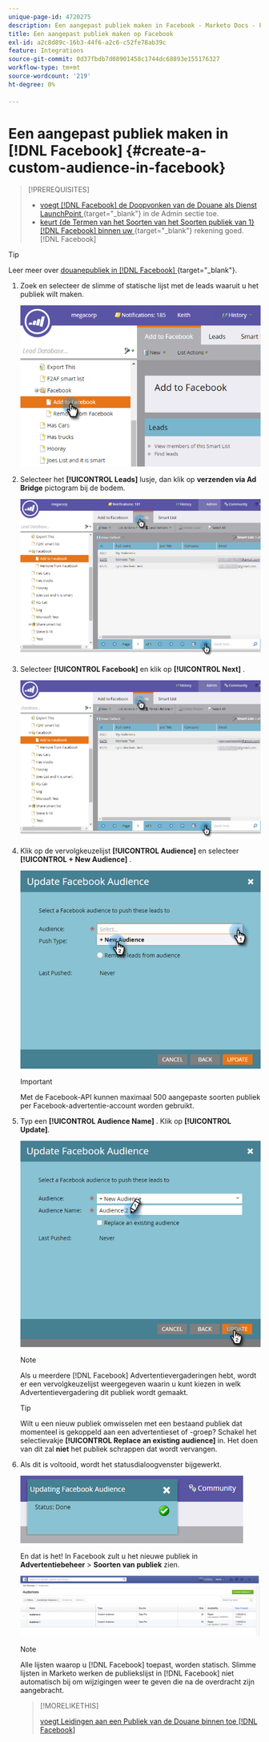 ```yaml
---
unique-page-id: 4720275
description: Een aangepast publiek maken in Facebook - Marketo Docs - Productdocumentatie
title: Een aangepast publiek maken op Facebook
exl-id: a2c8d89c-16b3-44f6-a2c6-c52fe78ab39c
feature: Integrations
source-git-commit: 0d37fbdb7d08901458c1744dc68893e155176327
workflow-type: tm+mt
source-wordcount: '219'
ht-degree: 0%

---
```


# Een aangepast publiek maken in [!DNL Facebook] {#create-a-custom-audience-in-facebook}

>[!PREREQUISITES]
>
>* [ voegt  [!DNL Facebook]  de Doopvonken van de Douane als Dienst LaunchPoint ](/help/marketo/product-docs/demand-generation/ad-network-integrations/add-facebook-custom-audiences-as-a-launchpoint-service.md){target="_blank"} in de Admin sectie toe.
>* [ keurt {de Termen van het Soorten van het Soorten publiek van 1}  [!DNL Facebook] binnen uw ](https://www.facebook.com/ads/manage/customaudiences/tos.php){target="_blank"} rekening goed.[!DNL Facebook]

>[!TIP]
>
>Leer meer over [ douanepubliek in  [!DNL Facebook] ](https://www.facebook.com/help/341425252616329){target="_blank"}.

1. Zoek en selecteer de slimme of statische lijst met de leads waaruit u het publiek wilt maken.

   ![](assets/create-a-custom-audience-in-facebook-1.png)

1. Selecteer het **[!UICONTROL Leads]** lusje, dan klik op **verzenden via Ad Bridge** pictogram bij de bodem.

   ![](assets/create-a-custom-audience-in-facebook-2.png)

1. Selecteer **[!UICONTROL Facebook]** en klik op **[!UICONTROL Next]** .

   ![](assets/create-a-custom-audience-in-facebook-3.png)

1. Klik op de vervolgkeuzelijst **[!UICONTROL Audience]** en selecteer **[!UICONTROL + New Audience]** .

   ![](assets/create-a-custom-audience-in-facebook-4.png)

   >[!IMPORTANT]
   >
   >Met de Facebook-API kunnen maximaal 500 aangepaste soorten publiek per Facebook-advertentie-account worden gebruikt.

1. Typ een **[!UICONTROL Audience Name]** . Klik op **[!UICONTROL Update]**.

   ![](assets/create-a-custom-audience-in-facebook-5.png)

   >[!NOTE]
   >
   >Als u meerdere [!DNL Facebook] Advertentievergaderingen hebt, wordt er een vervolgkeuzelijst weergegeven waarin u kunt kiezen in welk Advertentievergadering dit publiek wordt gemaakt.

   >[!TIP]
   >
   >Wilt u een nieuw publiek omwisselen met een bestaand publiek dat momenteel is gekoppeld aan een advertentieset of -groep? Schakel het selectievakje **[!UICONTROL Replace an existing audience]** in. Het doen van dit zal **niet** het publiek schrappen dat wordt vervangen.

1. Als dit is voltooid, wordt het statusdialoogvenster bijgewerkt.

   ![](assets/create-a-custom-audience-in-facebook-6.png)

   En dat is het! In Facebook zult u het nieuwe publiek in **Advertentiebeheer** > **Soorten van publiek** zien.

   ![](assets/create-a-custom-audience-in-facebook-7.png)

   >[!NOTE]
   >
   >Alle lijsten waarop u [!DNL Facebook] toepast, worden statisch. Slimme lijsten in Marketo werken de publiekslijst in [!DNL Facebook] niet automatisch bij om wijzigingen weer te geven die na de overdracht zijn aangebracht.

   >[!MORELIKETHIS]
   >
   >[ voegt Leidingen aan een Publiek van de Douane binnen toe  [!DNL Facebook]](/help/marketo/product-docs/demand-generation/facebook/add-leads-to-a-custom-audience-in-facebook.md)

